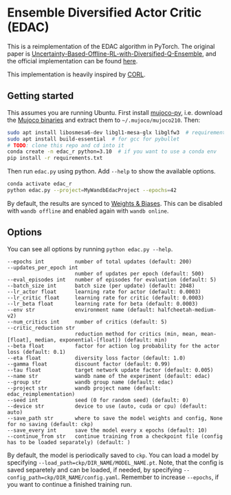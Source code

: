 # Ensemble Diversified Actor Critic (EDAC)

This is a reimplementation of the EDAC algorithm in PyTorch. The original paper is [Uncertainty-Based-Offline-RL-with-Diversified-Q-Ensemble](https://arxiv.org/abs/2110.01548), and the official implementation can be found [here](https://github.com/snu-mllab/EDAC).

This implementation is heavily inspired by [CORL](https://github.com/tinkoff-ai/CORL/blob/main/algorithms/edac.py).


## Getting started

This assumes you are running Ubuntu. First install [mujoco-py](https://github.com/openai/mujoco-py#install-mujoco), i.e. download the [Mujoco binaries](https://mujoco.org/download/mujoco210-linux-x86_64.tar.gz) and extract them to `~/.mujoco/mujoco210`. Then:

```bash
sudo apt install libosmesa6-dev libgl1-mesa-glx libglfw3  # requirements for mujoco
sudo apt install build-essential  # for gcc for pybullet
# TODO: clone this repo and cd into it
conda create -n edac_r python=3.10  # if you want to use a conda env
pip install -r requirements.txt
```

Then run `edac.py` using python. Add `--help` to show the available options.

```bash
conda activate edac_r
python edac.py --project=MyWandbEdacProject --epochs=42
```

By default, the results are synced to [Weights & Biases](https://wandb.ai/). This can be disabled with `wandb offline` and enabled again with `wandb online`.

## Options

You can see all options by running `python edac.py --help`.

```
--epochs int          number of total updates (default: 200)
--updates_per_epoch int
                      number of updates per epoch (default: 500)
--eval_episodes int   number of episodes for evaluation (default: 5)
--batch_size int      batch size (per update) (default: 2048)
--lr_actor float      learning rate for actor (default: 0.0003)
--lr_critic float     learning rate for critic (default: 0.0003)
--lr_beta float       learning rate for beta (default: 0.0003)
--env str             environment name (default: halfcheetah-medium-v2)
--num_critics int     number of critics (default: 5)
--critic_reduction str
                      reduction method for critics (min, mean, mean-[float], median, exponential-[float]) (default: min)
--beta float          factor for action log probability for the actor loss (default: 0.1)
--eta float           diversity loss factor (default: 1.0)
--gamma float         discount factor (default: 0.99)
--tau float           target network update factor (default: 0.005)
--name str            wandb name of the experiment (default: edac)
--group str           wandb group name (default: edac)
--project str         wandb project name (default: edac_reimplementation)
--seed int            seed (0 for random seed) (default: 0)
--device str          device to use (auto, cuda or cpu) (default: auto)
--save_path str       where to save the model weights and config, None for no saving (default: ckp)
--save_every int      save the model every x epochs (default: 10)
--continue_from str   continue training from a checkpoint file (config has to be loaded separately) (default: )
```

By default, the model is periodically saved to `ckp`. You can load a model by specifying `--load_path=ckp/DIR_NAME/MODEL_NAME.pt`. Note, that the config is saved separetely and can be loaded, if needed, by specifying `--config_path=ckp/DIR_NAME/config.yaml`. Remember to increase `--epochs`, if you want to continue a finished training run.
